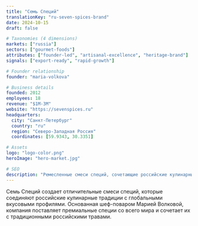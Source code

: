 ```yaml
---
title: "Семь Специй"
translationKey: "ru-seven-spices-brand"
date: 2024-10-15
draft: false

# Taxonomies (4 dimensions)
markets: ["russia"]
sectors: ["gourmet-foods"]
attributes: ["founder-led", "artisanal-excellence", "heritage-brand"]
signals: ["export-ready", "rapid-growth"]

# Founder relationship
founder: "maria-volkova"

# Business details
founded: 2012
employees: 18
revenue: "$1M-3M"
website: "https://sevenspices.ru"
headquarters:
  city: "Санкт-Петербург"
  country: "ru"
  region: "Северо-Западная Россия"
  coordinates: [59.9343, 30.3351]

# Assets
logo: "logo-color.png"
heroImage: "hero-market.jpg"

# SEO
description: "Ремесленные смеси специй, сочетающие российские кулинарные традиции с глобальными вкусами"
---
```


Семь Специй создает отличительные смеси специй, которые соединяют российские кулинарные традиции с глобальными вкусовыми профилями. Основанная шеф-поваром Марией Волковой, компания поставляет премиальные специи со всего мира и сочетает их с традиционными российскими травами.
